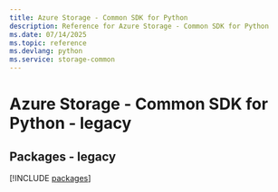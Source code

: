 ```yaml
---
title: Azure Storage - Common SDK for Python
description: Reference for Azure Storage - Common SDK for Python
ms.date: 07/14/2025
ms.topic: reference
ms.devlang: python
ms.service: storage-common
---
```

# Azure Storage - Common SDK for Python - legacy
## Packages - legacy
[!INCLUDE [packages](storage---common-index.md)]
